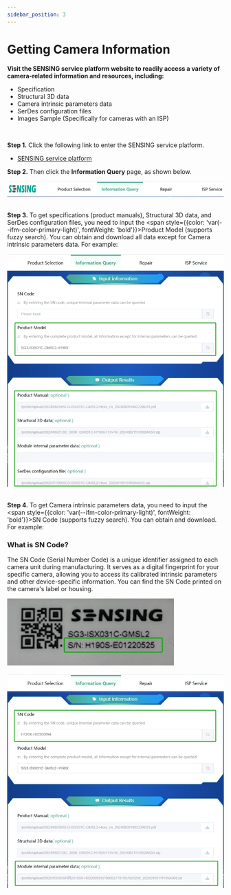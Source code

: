 ```yaml
---
sidebar_position: 3
---
```


# Getting Camera Information


  
**Visit the SENSING service platform website to readily access a variety of camera-related information and resources, including:**

- Specification
- Structural 3D data
- Camera intrinsic parameters data
- SerDes configuration files
- Images Sample (Specifically for cameras with an ISP)

<br />

**Step 1.** Click the following link to enter the SENSING service platform.  
 - [SENSING service platform](http://service.sensing-world.com/)

**Step 2.** Then click the **Information Query** page, as shown below.
<div style={{textAlign: 'center'}}>
    <img src="https://raw.githubusercontent.com/1214658495/myWikiFiles/main/Nvidia_jetson/Service/service_tab2.png" alt="SG8A-ORIN-GMSL2-complete" style={{width: 730, height:'auto'}} />
</div>

<br />

**Step 3.** To get specifications (product manuals), Structural 3D data, and SerDes configuration files, you need to input the <span style={{color: 'var(--ifm-color-primary-light)', fontWeight: 'bold'}}>Product Model (supports fuzzy search)</span>. You can obtain and download all data except for Camera intrinsic parameters data. For example:
   
<div style={{textAlign: 'center'}}>
    <img src="https://raw.githubusercontent.com/1214658495/myWikiFiles/main/Nvidia_jetson/Service/service_tab2_model.png" alt="SG8A-ORIN-GMSL2-complete" style={{width: 700, height:'auto'}} />
</div>

<br />

**Step 4.** To get Camera intrinsic parameters data, you need to input the <span style={{color: 'var(--ifm-color-primary-light)', fontWeight: 'bold'}}>SN Code (supports fuzzy search)</span>. You can obtain and download. For example:
<div style={{ marginTop: '20px', padding: '15px', backgroundColor: '#f5f5f5', borderRadius: '5px' }}>
  <h3 style={{ marginBottom: '10px' }}>What is SN Code?</h3>
  <p>
    The SN Code (Serial Number Code) is a unique identifier assigned to each camera unit during manufacturing. It serves as a digital fingerprint for your specific camera, allowing you to access its calibrated intrinsic parameters and other device-specific information. You can find the SN Code printed on the camera's label or housing.
  </p>

  <div style={{textAlign: 'center', marginBottom: '20px'}}>
    <img src="https://raw.githubusercontent.com/1214658495/myWikiFiles/main/Camera/SN/SN_code.png" alt="SN Code Example" style={{width: 300, height:'auto'}} />
  </div>
</div>

<br />
<div style={{textAlign: 'center'}}>
    <img src="https://raw.githubusercontent.com/1214658495/myWikiFiles/main/Nvidia_jetson/Service/service_tab2_SN.png" alt="SG8A-ORIN-GMSL2-complete" style={{width: 700, height:'auto'}} />
</div>


